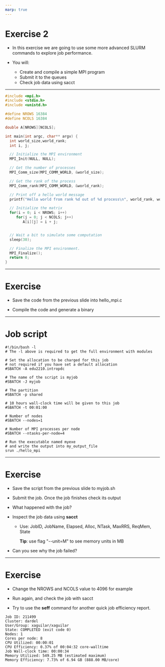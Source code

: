 ```yaml
---
marp: true
---
```


# Exercise 2

* In this exercise we are going to use some more advanced SLURM commands to explore job performance. 

* You will:
   - Create and compile a simple MPI program
   - Submit it to the queues
   - Check job data using sacct



<style scoped>a { color: #eee; }</style>

<!-- This is presenter note. You can write down notes through HTML comment. -->

---
```c
#include <mpi.h>
#include <stdio.h>
#include <unistd.h>

#define NROWS 16384
#define NCOLS 16384

double A[NROWS][NCOLS];

int main(int argc, char** argv) {
  int world_size,world_rank;
  int i, j;

  // Initialize the MPI environment
  MPI_Init(NULL, NULL);

  // Get the number of processes
  MPI_Comm_size(MPI_COMM_WORLD, &world_size);

  // Get the rank of the process
  MPI_Comm_rank(MPI_COMM_WORLD, &world_rank);

  // Print off a hello world message
  printf("Hello world from rank %d out of %d process\n", world_rank, world_size);

  // Initialize the matrix
  for(i = 0; i < NROWS; i++)
     for(j = 0; j < NCOLS; j++)
        A[i][j] = i + j;


  // Wait a bit to simulate some computation
  sleep(30);

  // Finalize the MPI environment.
  MPI_Finalize();
  return 0;
}
```

---

# Exercise

* Save the code from the previous slide into hello_mpi.c

* Compile the code and generate a binary

---

# Job script

```
#!/bin/bash -l
# The -l above is required to get the full environment with modules

# Set the allocation to be charged for this job
# not required if you have set a default allocation
#SBATCH -A edu2210.intropdc

# The name of the script is myjob
#SBATCH -J myjob

# The partition
#SBATCH -p shared

# 10 hours wall-clock time will be given to this job
#SBATCH -t 00:01:00

# Number of nodes
#SBATCH --nodes=1

# Number of MPI processes per node
#SBATCH --ntasks-per-node=4

# Run the executable named myexe
# and write the output into my_output_file
srun ./hello_mpi
```
---

# Exercise

* Save the script from the previous slide to myjob.sh

* Submit the job. Once the job finishes check its output

* What happened with the job?

* Inspect the job data using **sacct**
   - Use: JobID, JobName, Elapsed, Alloc, NTask, MaxRRS, ReqMem, State

     **Tip**: use flag "--unit=M" to see memory units in MB

* Can you see why the job failed?


---

# Exercise

* Change the NROWS and NCOLS value to 4096 for example

* Run again, and check the job with sacct

* Try to use the **seff** command for another quick job efficiency report.  

```
Job ID: 211499
Cluster: dardel
User/Group: xaguilar/xaguilar
State: COMPLETED (exit code 0)
Nodes: 1
Cores per node: 8
CPU Utilized: 00:00:01
CPU Efficiency: 0.37% of 00:04:32 core-walltime
Job Wall-clock time: 00:00:34
Memory Utilized: 549.25 MB (estimated maximum)
Memory Efficiency: 7.73% of 6.94 GB (888.00 MB/core)
```

